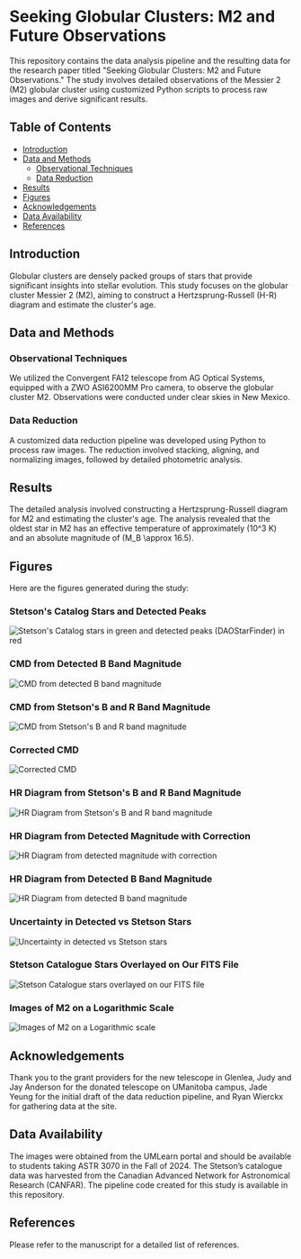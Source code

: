 # Seeking Globular Clusters: M2 and Future Observations

This repository contains the data analysis pipeline and the resulting data for the research paper titled "Seeking Globular Clusters: M2 and Future Observations." The study involves detailed observations of the Messier 2 (M2) globular cluster using customized Python scripts to process raw images and derive significant results.

## Table of Contents

- [Introduction](#introduction)
- [Data and Methods](#data-and-methods)
  - [Observational Techniques](#observational-techniques)
  - [Data Reduction](#data-reduction)
- [Results](#results)
- [Figures](#figures)
- [Acknowledgements](#acknowledgements)
- [Data Availability](#data-availability)
- [References](#references)

## Introduction

Globular clusters are densely packed groups of stars that provide significant insights into stellar evolution. This study focuses on the globular cluster Messier 2 (M2), aiming to construct a Hertzsprung-Russell (H-R) diagram and estimate the cluster's age.

## Data and Methods

### Observational Techniques

We utilized the Convergent FA12 telescope from AG Optical Systems, equipped with a ZWO ASI6200MM Pro camera, to observe the globular cluster M2. Observations were conducted under clear skies in New Mexico.

### Data Reduction

A customized data reduction pipeline was developed using Python to process raw images. The reduction involved stacking, aligning, and normalizing images, followed by detailed photometric analysis.

## Results

The detailed analysis involved constructing a Hertzsprung-Russell diagram for M2 and estimating the cluster's age. The analysis revealed that the oldest star in M2 has an effective temperature of approximately \(10^3 K\) and an absolute magnitude of \(M_B \approx 16.5\).

## Figures

Here are the figures generated during the study:

### Stetson's Catalog Stars and Detected Peaks

![Stetson's Catalog stars in green and detected peaks (DAOStarFinder) in red](m2/Stetson(g)%20and%20Detected(m)%20stars.png)

### CMD from Detected B Band Magnitude

![CMD from detected B band magnitude](m2/CMD.png)

### CMD from Stetson's B and R Band Magnitude

![CMD from Stetson's B and R band magnitude](m2/CMD%20(Stetsons%20Data).png)

### Corrected CMD

![Corrected CMD](m2/CMD%20w%20fudge%20factor.png)

### HR Diagram from Stetson's B and R Band Magnitude

![HR Diagram from Stetson's B and R band magnitude](m2/HR%20Diagram%20(Stetson%20Data).png)

### HR Diagram from Detected Magnitude with Correction

![HR Diagram from detected magnitude with correction](m2/HR%20Diagram%20w%20fudge%20factor.png)

### HR Diagram from Detected B Band Magnitude

![HR Diagram from detected B band magnitude](m2/HR%20Diagram.png)

### Uncertainty in Detected vs Stetson Stars

![Uncertainty in detected vs Stetson stars](m2/Uncertainty.png)

### Stetson Catalogue Stars Overlayed on Our FITS File

![Stetson Catalogue stars overlayed on our FITS file](m2/Steton%20Catalog%20Stars.png)

### Images of M2 on a Logarithmic Scale

![Images of M2 on a Logarithmic scale](m2/B%20&%20R%20filter%20lights.png)

## Acknowledgements

Thank you to the grant providers for the new telescope in Glenlea, Judy and Jay Anderson for the donated telescope on UManitoba campus, Jade Yeung for the initial draft of the data reduction pipeline, and Ryan Wierckx for gathering data at the site.

## Data Availability

The images were obtained from the UMLearn portal and should be available to students taking ASTR 3070 in the Fall of 2024. The Stetson’s catalogue data was harvested from the Canadian Advanced Network for Astronomical Research (CANFAR). The pipeline code created for this study is available in this repository.

## References

Please refer to the manuscript for a detailed list of references.

